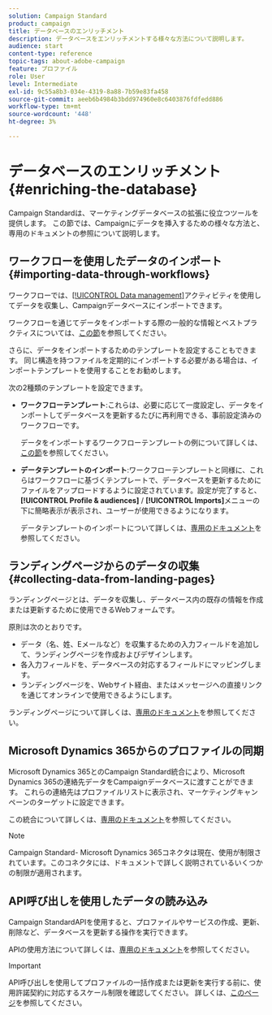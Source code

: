 ```yaml
---
solution: Campaign Standard
product: campaign
title: データベースのエンリッチメント
description: データベースをエンリッチメントする様々な方法について説明します。
audience: start
content-type: reference
topic-tags: about-adobe-campaign
feature: プロファイル
role: User
level: Intermediate
exl-id: 9c55a8b3-034e-4319-8a88-7b59e83fa458
source-git-commit: aeeb6b4984b3bdd974960e8c6403876fdfedd886
workflow-type: tm+mt
source-wordcount: '448'
ht-degree: 3%

---
```


# データベースのエンリッチメント{#enriching-the-database}

Campaign Standardは、マーケティングデータベースの拡張に役立つツールを提供します。 この節では、Campaignにデータを挿入するための様々な方法と、専用のドキュメントの参照について説明します。

## ワークフローを使用したデータのインポート {#importing-data-through-workflows}

ワークフローでは、[[!UICONTROL Data management]](../../automating/using/about-data-management-activities.md)アクティビティを使用してデータを収集し、Campaignデータベースにインポートできます。

ワークフローを通じてデータをインポートする際の一般的な情報とベストプラクティスについては、[この節](../../automating/using/about-data-import-and-export.md)を参照してください。

さらに、データをインポートするためのテンプレートを設定することもできます。 同じ構造を持つファイルを定期的にインポートする必要がある場合は、インポートテンプレートを使用することをお勧めします。

次の2種類のテンプレートを設定できます。

* **ワークフローテンプレート**:これらは、必要に応じて一度設定し、データをインポートしてデータベースを更新するたびに再利用できる、事前設定済みのワークフローです。

   データをインポートするワークフローテンプレートの例について詳しくは、[この節](../../automating/using/creating-import-workflow-templates.md)を参照してください。

* **データテンプレートのインポート**:ワークフローテンプレートと同様に、これらはワークフローに基づくテンプレートで、データベースを更新するためにファイルをアップロードするように設定されています。設定が完了すると、 **[!UICONTROL Profile & audiences]** / **[!UICONTROL Imports]**&#x200B;メニューの下に簡略表示が表示され、ユーザーが使用できるようになります。

   データテンプレートのインポートについて詳しくは、[専用のドキュメント](../../automating/using/importing-data-with-import-templates.md)を参照してください。

## ランディングページからのデータの収集 {#collecting-data-from-landing-pages}

ランディングページとは、データを収集し、データベース内の既存の情報を作成または更新するために使用できるWebフォームです。

原則は次のとおりです。

* データ（名、姓、Eメールなど）を収集するための入力フィールドを追加して、ランディングページを作成およびデザインします。
* 各入力フィールドを、データベースの対応するフィールドにマッピングします。
* ランディングページを、Webサイト経由、またはメッセージへの直接リンクを通じてオンラインで使用できるようにします。

ランディングページについて詳しくは、[専用のドキュメント](../../channels/using/getting-started-with-landing-pages.md)を参照してください。

## Microsoft Dynamics 365からのプロファイルの同期

Microsoft Dynamics 365とのCampaign Standard統合により、Microsoft Dynamics 365の連絡先データをCampaignデータベースに渡すことができます。
これらの連絡先はプロファイルリストに表示され、マーケティングキャンペーンのターゲットに設定できます。

この統合について詳しくは、[専用のドキュメント](../../integrating/using/d365-acs-get-started.md)を参照してください。

>[!NOTE]
>
>Campaign Standard- Microsoft Dynamics 365コネクタは現在、使用が制限されています。このコネクタには、ドキュメントで詳しく説明されているいくつかの制限が適用されます。

## API呼び出しを使用したデータの読み込み

Campaign StandardAPIを使用すると、プロファイルやサービスの作成、更新、削除など、データベースを更新する操作を実行できます。

APIの使用方法について詳しくは、[専用のドキュメント](../../api/using/get-started-apis.md)を参照してください。

>[!IMPORTANT]
>
>API呼び出しを使用してプロファイルの一括作成または更新を実行する前に、使用許諾契約に対応するスケール制限を確認してください。 詳しくは、[このページ](https://helpx.adobe.com/jp/legal/product-descriptions/campaign-standard.html#ITInfrastructureResourcesbyActiveProfilesTiers)を参照してください。

